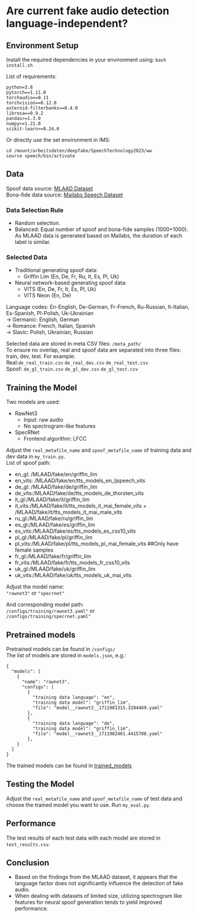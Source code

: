 # Are current fake audio detection language-independent?

## Environment Setup

Install the required dependencies in your environment using:
`bash install.sh`

List of requirements: 

```
python=3.8  
pytorch==1.11.0  
torchaudio==0.11  
torchvision==0.12.0  
asteroid-filterbanks==0.4.0  
librosa==0.9.2  
pandas>=1.3.0  
numpy>=1.21.0  
scikit-learn>=0.24.0
``` 

Or directly use the set environment in IMS:    
```
cd /mount/arbeitsdaten/deepfake/SpeechTechnology2023/ww
source speech/bin/activate
```

## Data
Spoof data source: [MLAAD Dataset](https://owncloud.fraunhofer.de/index.php/s/tL2Y1FKrWiX4ZtP#editor)  
Bona-fide data source: [Mailabs Speech Dataset](https://www.caito.de/2019/01/03/the-m-ailabs-speech-dataset/)

### Data Selection Rule
- Random selection.  
- Balanced: Equal number of spoof and bona-fide samples (1000+1000). As MLAAD data is generated based on Mailabs, the duration of each label is similar.

### Selected Data
- Traditional generating spoof data:
  - Griffin Lim (En, De, Fr, Ru, It, Es, Pl, Uk)
- Neural network-based generating spoof data:
  - VITS (En, De, Fr, It, Es, Pl, Uk)
  - VITS Neon (En, De)

Language codes: En-English, De-German, Fr-French, Ru-Russian, It-Italian, Es-Spanish, Pl-Polish, Uk-Ukrainian  
→ Germanic: English, German  
→ Romance: French, Italian, Spanish  
→ Slavic: Polish, Ukrainian, Russian  

Selected data are stored in meta CSV files: `/meta_path/`  
To ensure no overlap, real and spoof data are separated into three files: train, dev, test. For example:  
Real:`de_real_train.csv` `de_real_dev.csv` `de_real_test.csv`   
Spoof: `de_gl_train.csv` `de_gl_dev.csv` `de_gl_test.csv`  

## Training the Model
Two models are used:   
- RawNet3  
  - Input: raw audio  
  - No spectrogram-like features  
- SpecRNet  
  - Frontend algorithm: LFCC  

Adjust the `real_metafile_name` and `spoof_metafile_name` of training data and dev data in `my_train.py`.  
List of spoof path:  
- en_gl: /MLAAD/fake/en/griffin_lim
- en_vits: /MLAAD/fake/en/tts_models_en_ljspeech_vits
- de_gl: /MLAAD/fake/de/griffin_lim
- de_vits:/MLAAD/fake/de/tts_models_de_thorsten_vits
- it_gl:/MLAAD/fake/it/griffin_lim
- it_vits:/MLAAD/fake/it/tts_models_it_mai_female_vits + /MLAAD/fake/it/tts_models_it_mai_male_vits 
- ru_gl:/MLAAD/fake/ru/griffin_lim
- es_gl:/MLAAD/fake/es/griffin_lim
- es_vits:/MLAAD/fake/es/tts_models_es_css10_vits
- pl_gl:/MLAAD/fake/pl/griffin_lim
- pl_vits:/MLAAD/fake/pl/tts_models_pl_mai_female_vits ##Only have female samples
- fr_gl:/MLAAD/fake/fr/griffin_lim
- fr_vits:/MLAAD/fake/fr/tts_models_fr_css10_vits
- uk_gl:/MLAAD/fake/uk/griffin_lim
- uk_vits:/MLAAD/fake/uk/tts_models_uk_mai_vits

Adjust the model name:  
`"rawnet3"` or `"specrnet"`  

And corresponding model path:  
`/configs/training/rawnet3.yaml"` or  
`/configs/training/specrnet.yaml"`  

## Pretrained models
Pretrained models can be found in `/configs/`  
The list of models are stored in `models.json`, e.g.:  
```
{
  "models": [
    {
      "name": "rawnet3",
      "configs": [
        {
          "training data language": "en",
          "training data model": "griffin_lim",
          "file": "model__rawnet3__1711981315.3284469.yaml"
        },
        {
          "training data language": "de",
          "training data model": "griffin_lim",
          "file": "model__rawnet3__1711982401.4415708.yaml"
        },
    }
  ]
}
```
The trained models can be found in [trained_models](https://drive.google.com/drive/folders/1n7g5zXGX4D3aslLPvk4gS8rNANnP4jD-?usp=drive_link)

## Testing the Model
Adjust the `real_metafile_name` and `spoof_metafile_name` of test data and choose the trained model you want to use. Run `my_eval.py`.
    
## Performance
The test results of each test data with each model are stored in `test_results.csv`.

## Conclusion
- Based on the findings from the MLAAD dataset, it appears that the language factor does not significantly influence the detection of fake audio.
- When dealing with datasets of limited size, utilizing spectrogram like features for neural spoof generation tends to yield improved performance.



